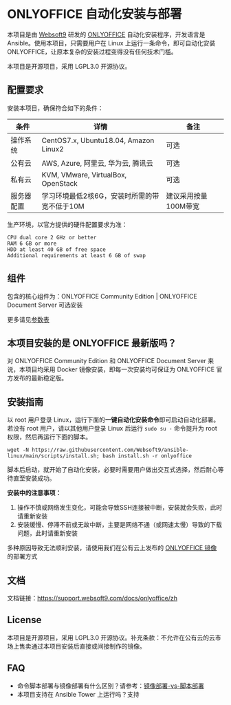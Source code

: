 
# ONLYOFFICE 自动化安装与部署

本项目是由 [Websoft9](https://www.websoft9.com) 研发的 [ONLYOFFICE](https://www.onlyoffice.com/zh/) 自动化安装程序，开发语言是 Ansible。使用本项目，只需要用户在 Linux 上运行一条命令，即可自动化安装 ONLYOFFICE，让原本复杂的安装过程变得没有任何技术门槛。  

本项目是开源项目，采用 LGPL3.0 开源协议。

## 配置要求

安装本项目，确保符合如下的条件：

| 条件       | 详情       | 备注  |
| ------------ | ------------ | ----- |
| 操作系统       | CentOS7.x, Ubuntu18.04, Amazon Linux2       |  可选  |
| 公有云| AWS, Azure, 阿里云, 华为云, 腾讯云 | 可选 |
| 私有云|  KVM, VMware, VirtualBox, OpenStack | 可选 |
| 服务器配置 | 学习环境最低2核6G，安装时所需的带宽不低于10M |  建议采用按量100M带宽 |

生产环境，以官方提供的硬件配置要求为准：
```
CPU dual core 2 GHz or better
RAM 6 GB or more
HDD at least 40 GB of free space
Additional requirements at least 6 GB of swap
```

## 组件

包含的核心组件为：ONLYOFFICE Community Edition | ONLYOFFICE Document Server 可选安装

更多请见[参数表](/docs/zh/stack-components.md)

## 本项目安装的是 ONLYOFFICE 最新版吗？

对 ONLYOFFICE Community Edition 和 ONLYOFFICE Document Server 来说，本项目均采用 Docker 镜像安装，即每一次安装均可保证为 ONLYOFFICE 官方发布的最新稳定版。

## 安装指南

以 root 用户登录 Linux，运行下面的**一键自动化安装命令**即可启动自动化部署。若没有 root 用户，请以其他用户登录 Linux 后运行 `sudo su -` 命令提升为 root 权限，然后再运行下面的脚本。

```
wget -N https://raw.githubusercontent.com/Websoft9/ansible-linux/main/scripts/install.sh; bash install.sh -r onlyoffice
```

脚本后启动，就开始了自动化安装，必要时需要用户做出交互式选择，然后耐心等待直至安装成功。

**安装中的注意事项：**  

1. 操作不慎或网络发生变化，可能会导致SSH连接被中断，安装就会失败，此时请重新安装
2. 安装缓慢、停滞不前或无故中断，主要是网络不通（或网速太慢）导致的下载问题，此时请重新安装

多种原因导致无法顺利安装，请使用我们在公有云上发布的 [ONLYOFFICE 镜像](https://apps.websoft9.com/onlyoffice) 的部署方式


## 文档

文档链接：https://support.websoft9.com/docs/onlyoffice/zh

## License

本项目是开源项目，采用 LGPL3.0 开源协议。补充条款：不允许在公有云的云市场上售卖通过本项目安装后直接或间接制作的镜像。

## FAQ

- 命令脚本部署与镜像部署有什么区别？请参考：[镜像部署-vs-脚本部署](https://support.websoft9.com/docs/faq/zh/bz-product.html#镜像部署-vs-脚本部署)
- 本项目支持在 Ansible Tower 上运行吗？支持
